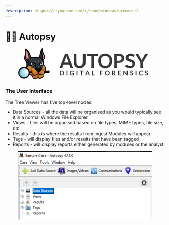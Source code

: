 ```yaml
---
description: https://tryhackme.com/r/room/windowsforensics1
---
```


# 👨‍🚒 Autopsy

<figure><img src="../../../../.gitbook/assets/image (6) (1) (1) (1) (1) (1) (1) (1) (1) (1) (1) (1) (1) (1) (1).png" alt=""><figcaption></figcaption></figure>

### The User Interface

The Tree Viewer has five top-level nodes:

* Data Sources - all the data will be organised as you would typically see it in a normal Windows File Explorer.&#x20;
* Views - files will be organised based on file types, MIME types, file size, etc.&#x20;
* Results - this is where the results from Ingest Modules will appear.&#x20;
* Tags - will display files and/or results that have been tagged&#x20;
* Reports - will display reports either generated by modules or the analyst

<figure><img src="../../../../.gitbook/assets/image (7) (1) (1) (1) (1) (1) (1) (1) (1) (1) (1) (1) (1) (1) (1).png" alt=""><figcaption></figcaption></figure>
